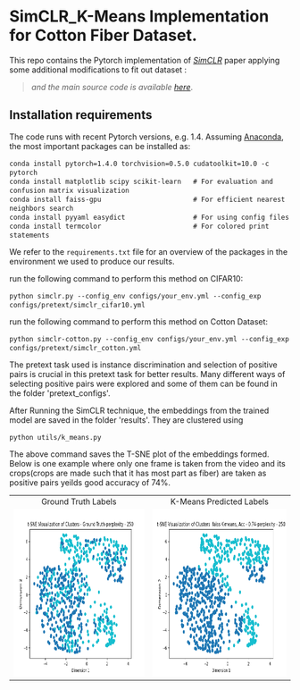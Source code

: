 # SimCLR_K-Means Implementation for Cotton Fiber Dataset.


This repo contains the Pytorch implementation of _[SimCLR](https://arxiv.org/pdf/2002.05709.pdf)_ paper applying some additional modifications to fit out dataset :
> _and the main source code is available [here](https://github.com/wvangansbeke/Unsupervised-Classification/tree/master)_.


## Installation requirements
The code runs with recent Pytorch versions, e.g. 1.4. 
Assuming [Anaconda](https://docs.anaconda.com/anaconda/install/), the most important packages can be installed as:
```shell
conda install pytorch=1.4.0 torchvision=0.5.0 cudatoolkit=10.0 -c pytorch
conda install matplotlib scipy scikit-learn   # For evaluation and confusion matrix visualization
conda install faiss-gpu                       # For efficient nearest neighbors search 
conda install pyyaml easydict                 # For using config files
conda install termcolor                       # For colored print statements
```
We refer to the `requirements.txt` file for an overview of the packages in the environment we used to produce our results.



run the following command to perform this method on CIFAR10:
```shell
python simclr.py --config_env configs/your_env.yml --config_exp configs/pretext/simclr_cifar10.yml
```
run the following command to perform this method on Cotton Dataset:
```shell
python simclr-cotton.py --config_env configs/your_env.yml --config_exp configs/pretext/simclr_cotton.yml
```
The pretext task used is instance discrimination and selection of positive pairs is crucial in this pretext task for better results. Many different ways of selecting positive pairs were explored and some of them can be found in the folder 'pretext_configs'.


After Running the SimCLR technique, the embeddings from the trained model are saved in the folder 'results'. They are clustered using
```shell
python utils/k_means.py
```

The above command saves the T-SNE plot of the embeddings formed. Below is one example where only one frame is taken from the video and its crops(crops are made such that it has most part as fiber) are taken as positive pairs yeilds good accuracy of 74%.

<table>
  <tr>
    <td align="center">Ground Truth Labels</td>
    <td align="center">K-Means Predicted Labels</td>
  </tr>
  <tr> 
    <td align="center"><img src="https://github.com/rahultejagorantala/Unsupervised_Cotton_Fiber/blob/main/SimCLR%2BK-Means/images/t-SNE-Ground%20Truth-perplexity%20-%20250.png" width=350 height=300 ></td>
    <td align="center"><img src="https://github.com/rahultejagorantala/Unsupervised_Cotton_Fiber/blob/main/SimCLR%2BK-Means/images/t-SNE%20faiss%20K-means%2C%20Acc%20-%200.74-perplexity%20-%20250.png" width=350 height=300 ></td>
  </tr>
 </table>
